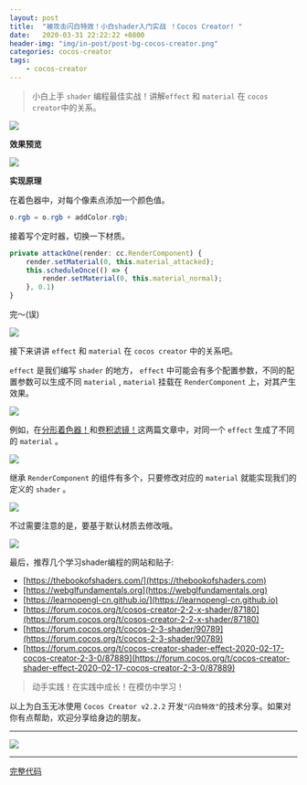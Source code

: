 ```yaml
---
layout: post
title:  "被攻击闪白特效！小白shader入门实战 ！Cocos Creator! "
date:   2020-03-31 22:22:22 +0800
header-img: "img/in-post/post-bg-cocos-creator.png"
categories: cocos-creator
tags:
    - cocos-creator
---
```


>  小白上手 `shader` 编程最佳实战！讲解`effect` 和 `material` 在 `cocos creator`中的关系。

![](/img/in-post/202003/31-01.jpg)   


**效果预览**

![](/img/in-post/202003/31-02.gif)   


**实现原理**

在着色器中，对每个像素点添加一个颜色值。  

```glsl
o.rgb = o.rgb + addColor.rgb;
```

接着写个定时器，切换一下材质。  

```ts
private attackOne(render: cc.RenderComponent) {
    render.setMaterial(0, this.material_attacked);
    this.scheduleOnce(() => {
        render.setMaterial(0, this.material_normal);
    }, 0.1)
}
```

完～(误)

![](/img/in-post/202003/31-03.jpg)   


接下来讲讲 `effect` 和 `material` 在 `cocos creator` 中的关系吧。  

`effect` 是我们编写 `shader` 的地方， `effect` 中可能会有多个配置参数，不同的配置参数可以生成不同 `material` , `material` 挂载在 `RenderComponent` 上，对其产生效果。  

![](/img/in-post/202003/31-04.jpg)   


例如，在[分形着色器！](https://mp.weixin.qq.com/s/OuQaI18LwX3Lw7aRcKjDOw)和[卷积滤镜！](https://mp.weixin.qq.com/s/WAajs8p69X8UJFvNiYuNDA)这两篇文章中，对同一个 `effect` 生成了不同的 `material` 。   

![](/img/in-post/202003/31-05.jpg)   


继承 `RenderComponent` 的组件有多个，只要修改对应的 `material` 就能实现我们的定义的 `shader` 。  

![](/img/in-post/202003/31-06.jpg)   

不过需要注意的是，要基于默认材质去修改哦。  

![](/img/in-post/202003/31-07.jpg)   


最后，推荐几个学习shader编程的网站和贴子:

- [https://thebookofshaders.com/](https://thebookofshaders.com)
- [https://webglfundamentals.org](https://webglfundamentals.org)
- [https://learnopengl-cn.github.io/](https://learnopengl-cn.github.io)
- [https://forum.cocos.org/t/cosos-creator-2-2-x-shader/87180](https://forum.cocos.org/t/cosos-creator-2-2-x-shader/87180)
- [https://forum.cocos.org/t/cocos-2-3-shader/90789](https://forum.cocos.org/t/cocos-2-3-shader/90789)
- [https://forum.cocos.org/t/cocos-creator-shader-effect-2020-02-17-cocos-creator-2-3-0/87889](https://forum.cocos.org/t/cocos-creator-shader-effect-2020-02-17-cocos-creator-2-3-0/87889)

> 动手实践！在实践中成长！在模仿中学习！  

以上为白玉无冰使用 `Cocos Creator v2.2.2` 开发`"闪白特效"`的技术分享。如果对你有点帮助，欢迎分享给身边的朋友。  


---

![](/img/in-post/bottom.png)  

---

[完整代码](https://github.com/baiyuwubing/cocos-creator-examples/tree/master/attacked)   
<!-- [参考文章](https://mp.weixin.qq.com/s/8Kz0l46YWxcx6cLukAnt9w) -->